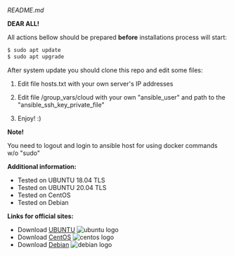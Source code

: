 *README.md*

**DEAR ALL!**

All actions bellow should be prepared **before** installations process will start:

```sh
$ sudo apt update
$ sudo apt upgrade
```

After system update you should clone this repo and edit some files:

1. Edit file hosts.txt with your own server's IP addresses

2. Edit file /group_vars/cloud with your own "ansible_user" and path to the "ansible_ssh_key_private_file"

3. Enjoy! :)

**Note!**

You need to logout and login to ansible host for using docker commands w/o "sudo"

**Additional information:**

*   Tested on UBUNTU 18.04 TLS
*   Tested on UBUNTU 20.04 TLS
*   Tested on CentOS
*   Tested on Debian

**Links for official sites:**

- Download [UBUNTU](https://ubuntu.com/)
![ubuntu logo](https://yt3.ggpht.com/a/AGF-l7-l5uiSdhlHQW21a7bMhlhnKE964D8EGplN3g=s900-c-k-c0xffffffff-no-rj-mo)<!-- .element height="50%" width="50%" -->
- Download [CentOS](https://www.centos.org/download/)
![centos logo](https://yandex.by/images/search?pos=0&from=tabbar&img_url=https%3A%2F%2Fhosteko.com%2Fhtk-blog%2Fwp-content%2Fuploads%2F2019%2F05%2Fcentos.png&text=centos+logo&rpt=simage)
- Download [Debian](https://www.debian.org/releases/buster/releasenotes)
![debian logo](https://yandex.by/images/search?pos=0&from=tabbar&img_url=https%3A%2F%2Fupload.wikimedia.org%2Fwikipedia%2Fcommons%2Fthumb%2F4%2F4a%2FDebian-OpenLogo.svg%2F440px-Debian-OpenLogo.svg.png&text=debian+logo&rpt=simage)

